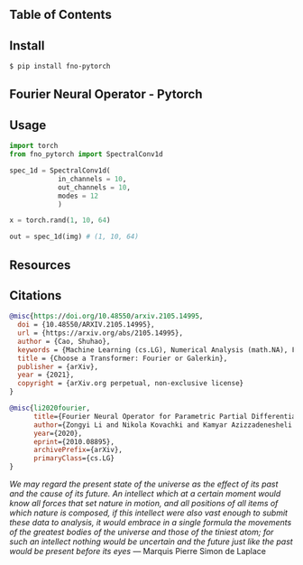 ## Table of Contents

## Install

```bash
$ pip install fno-pytorch
```

## Fourier Neural Operator - Pytorch

## Usage

```python
import torch
from fno_pytorch import SpectralConv1d

spec_1d = SpectralConv1d(
            in_channels = 10,
            out_channels = 10,
            modes = 12
            )

x = torch.rand(1, 10, 64)

out = spec_1d(img) # (1, 10, 64)
```
## Resources

## Citations

```bibtex
@misc{https://doi.org/10.48550/arxiv.2105.14995,
  doi = {10.48550/ARXIV.2105.14995},
  url = {https://arxiv.org/abs/2105.14995},
  author = {Cao, Shuhao},
  keywords = {Machine Learning (cs.LG), Numerical Analysis (math.NA), FOS: Computer and information sciences, FOS: Computer and information sciences, FOS: Mathematics, FOS: Mathematics, 68T99, 65D15, 65M99, 65N99},
  title = {Choose a Transformer: Fourier or Galerkin},
  publisher = {arXiv},
  year = {2021},
  copyright = {arXiv.org perpetual, non-exclusive license}
}
```

```bibtex
@misc{li2020fourier,
      title={Fourier Neural Operator for Parametric Partial Differential Equations}, 
      author={Zongyi Li and Nikola Kovachki and Kamyar Azizzadenesheli and Burigede Liu and Kaushik Bhattacharya and Andrew Stuart and Anima Anandkumar},
      year={2020},
      eprint={2010.08895},
      archivePrefix={arXiv},
      primaryClass={cs.LG}
}
```

*We may regard the present state of the universe as the effect of its past and the cause of its future. An intellect which at a certain moment would know all forces that set nature in motion, and all positions of all items of which nature is composed, if this intellect were also vast enough to submit these data to analysis, it would embrace in a single formula the movements of the greatest bodies of the universe and those of the tiniest atom; for such an intellect nothing would be uncertain and the future just like the past would be present before its eyes* — Marquis Pierre Simon de Laplace